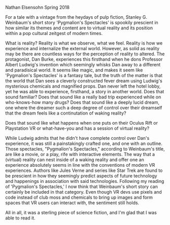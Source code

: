 Nathan Elsensohn
Spring 2018


For a tale with a vintage from the heydays of pulp fiction, Stanley G. Weinbaum's short story 'Pygmalion's Spectacles' is spookily prescient in how similar its themes and content are to virtual reality and its position within a pop cultural zeitgest of modern times.

What is reality? Reality is what we observe, what we feel. Reality is how we experience and internalize the external world. However, as solid as reality may be there are countless ways for the perception of reality to altered. The protagonist, Dan Burke, experiences this firsthand when he dons Professor Albert Ludwig's invention which seemingly whisks Dan away to a  different and paradisical world. It seems like magic, and makes it seem like 'Pygmalion's Spectacles' is a fantasy tale, but the truth of the matter is that the world that Dan sees a cleverly constructed fever dream using Ludwig's mysterious chemicals and magnified props. Dan never left the hotel lobby, yet he was able to experience, firsthand, a story in another world. Does that sound familiar? Does that sound like a really bad trip experienced while on who-knows-how many drugs? Does that sound like a deeply lucid dream, one where the dreamer such a deep degree of control over their dreamself that the dream feels like a continutation of waking reality?

Does that sound like what happens when one puts on their Oculus Rift or Playstation VR or what-have-you and has a session of virtual reality? 

While Ludwig admits that he didn't have complete control over Dan's experience, it was still a painstakingly crafted one, and one with an outline. Those spectacles, "Pygmalion's Spectacles," according to Weinbaum's title, are like a movie, or a play, rife with interactive elements. The way that a (virtual) reality can nest inside of a waking reality and offer one an experience absolutely seems in line with the conventions of modern VR experiences. Authors like Jules Verne and series like Star Trek are found to be prescient in how they seemingly predict aspects of future technology and happenings in association with said technologies. Following my reading of 'Pygmalion's Spectacles,' I now think that Weinbaum's short story can certainly be included in that category. Even though VR devs use pixels and code instead of club moss and chemicals to bring up images and form spaces that VR users can interact with, the sentiment still holds. 

All in all, it was a sterling piece of science fiction, and I'm glad that I was able to read it.        
